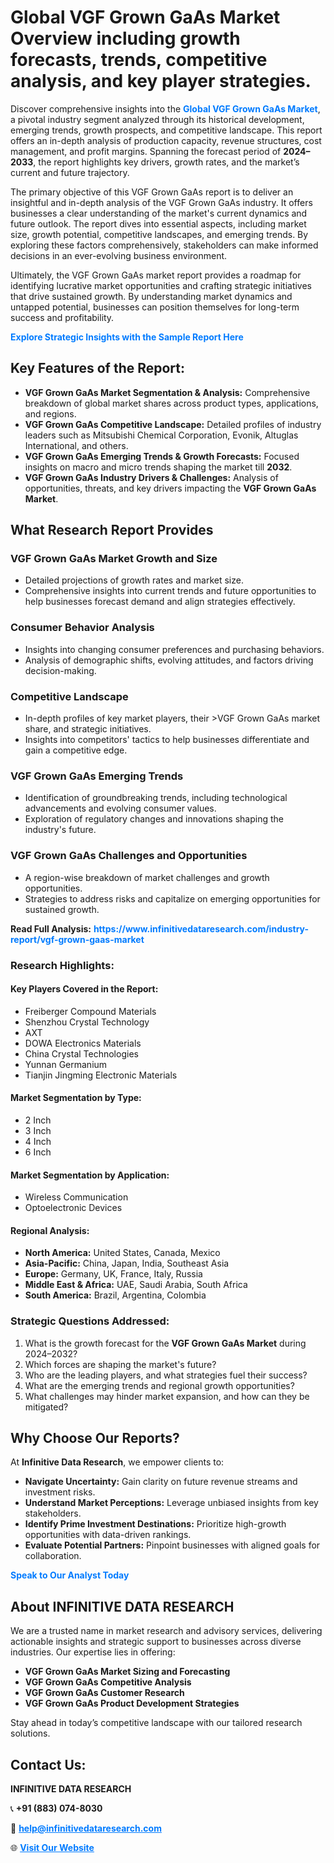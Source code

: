<h1>Global VGF Grown GaAs Market Overview including growth forecasts, trends, competitive analysis, and key player strategies.</h1>
<p>
Discover comprehensive insights into the 
<a href="https://www.infinitivedataresearch.com/industry-report/vgf-grown-gaas-market" rel="dofollow" style="color: #007BFF; text-decoration: none;"><strong>Global VGF Grown GaAs Market</strong></a>, a pivotal industry segment analyzed through its historical development, emerging trends, growth prospects, and competitive landscape. This report offers an in-depth analysis of production capacity, revenue structures, cost management, and profit margins. Spanning the forecast period of <strong>2024–2033</strong>, the report highlights key drivers, growth rates, and the market’s current and future trajectory.
</p>
<p>
The primary objective of this VGF Grown GaAs report is to deliver an insightful and in-depth analysis of the VGF Grown GaAs industry. It offers businesses a clear understanding of the market's current dynamics and future outlook. The report dives into essential aspects, including market size, growth potential, competitive landscapes, and emerging trends. By exploring these factors comprehensively, stakeholders can make informed decisions in an ever-evolving business environment.
</p>
<p>
Ultimately, the VGF Grown GaAs market report provides a roadmap for identifying lucrative market opportunities and crafting strategic initiatives that drive sustained growth. By understanding market dynamics and untapped potential, businesses can position themselves for long-term success and profitability.
</p>
<p>
<a href="https://www.infinitivedataresearch.com/request-sample/reportId=106594" style="color: #007BFF; text-decoration: none;"><strong>Explore Strategic Insights with the Sample Report Here</strong></a>
</p>

<h2>Key Features of the Report:</h2>
<ul>
<li><strong>VGF Grown GaAs Market Segmentation & Analysis:</strong> Comprehensive breakdown of global market shares across product types, applications, and regions.</li>
<li><strong>VGF Grown GaAs Competitive Landscape:</strong> Detailed profiles of industry leaders such as Mitsubishi Chemical Corporation, Evonik, Altuglas International, and others.</li>
<li><strong>VGF Grown GaAs Emerging Trends & Growth Forecasts:</strong> Focused insights on macro and micro trends shaping the market till <strong>2032</strong>.</li>
<li><strong>VGF Grown GaAs Industry Drivers & Challenges:</strong> Analysis of opportunities, threats, and key drivers impacting the <strong>VGF Grown GaAs Market</strong>.</li>
</ul>

<h2>What Research Report Provides</h2>
<h3>VGF Grown GaAs Market Growth and Size</h3>
<ul>
<li>Detailed projections of growth rates and market size.</li>
<li>Comprehensive insights into current trends and future opportunities to help businesses forecast demand and align strategies effectively.</li>
</ul>

<h3>Consumer Behavior Analysis</h3>
<ul>
<li>Insights into changing consumer preferences and purchasing behaviors.</li>
<li>Analysis of demographic shifts, evolving attitudes, and factors driving decision-making.</li>
</ul>

<h3>Competitive Landscape</h3>
<ul>
<li>In-depth profiles of key market players, their >VGF Grown GaAs market share, and strategic initiatives.</li>
<li>Insights into competitors' tactics to help businesses differentiate and gain a competitive edge.</li>
</ul>

<h3>VGF Grown GaAs Emerging Trends</h3>
<ul>
<li>Identification of groundbreaking trends, including technological advancements and evolving consumer values.</li>
<li>Exploration of regulatory changes and innovations shaping the industry's future.</li>
</ul>

<h3>VGF Grown GaAs Challenges and Opportunities</h3>
<ul>
<li>A region-wise breakdown of market challenges and growth opportunities.</li>
<li>Strategies to address risks and capitalize on emerging opportunities for sustained growth.</li>
</ul>
<p><strong>Read Full Analysis:</strong> <a href="https://www.infinitivedataresearch.com/industry-report/vgf-grown-gaas-market" rel="dofollow" style="color: #007BFF; text-decoration: none;"><strong>https://www.infinitivedataresearch.com/industry-report/vgf-grown-gaas-market</strong></a></p>
<h3>Research Highlights:</h3>
<h4>Key Players Covered in the Report:</h4>
<ul><li>Freiberger Compound Materials</li><li>Shenzhou Crystal Technology</li><li>AXT</li><li>DOWA Electronics Materials</li><li>China Crystal Technologies</li><li>Yunnan Germanium</li><li>Tianjin Jingming Electronic Materials</li></ul>
<h4>Market Segmentation by Type:</h4>
<ul><li>2 Inch</li><li>3 Inch</li><li>4 Inch</li><li>6 Inch</li></ul>
<h4>Market Segmentation by Application:</h4>
<ul><li>Wireless Communication</li><li>Optoelectronic Devices</li></ul>

<h4>Regional Analysis:</h4>
<ul>
<li><strong>North America:</strong> United States, Canada, Mexico</li>
<li><strong>Asia-Pacific:</strong> China, Japan, India, Southeast Asia</li>
<li><strong>Europe:</strong> Germany, UK, France, Italy, Russia</li>
<li><strong>Middle East & Africa:</strong> UAE, Saudi Arabia, South Africa</li>
<li><strong>South America:</strong> Brazil, Argentina, Colombia</li>
</ul>

<h3>Strategic Questions Addressed:</h3>
<ol>
<li>What is the growth forecast for the <strong>VGF Grown GaAs Market</strong> during 2024–2032?</li>
<li>Which forces are shaping the market's future?</li>
<li>Who are the leading players, and what strategies fuel their success?</li>
<li>What are the emerging trends and regional growth opportunities?</li>
<li>What challenges may hinder market expansion, and how can they be mitigated?</li>
</ol>

<h2>Why Choose Our Reports?</h2>
<p>At <strong>Infinitive Data Research</strong>, we empower clients to:</p>
<ul>
<li><strong>Navigate Uncertainty:</strong> Gain clarity on future revenue streams and investment risks.</li>
<li><strong>Understand Market Perceptions:</strong> Leverage unbiased insights from key stakeholders.</li>
<li><strong>Identify Prime Investment Destinations:</strong> Prioritize high-growth opportunities with data-driven rankings.</li>
<li><strong>Evaluate Potential Partners:</strong> Pinpoint businesses with aligned goals for collaboration.</li>
</ul>
<p><a href="https://www.infinitivedataresearch.com/industry-report/vgf-grown-gaas-market" rel="dofollow" style="color: #007BFF; text-decoration: none;"><strong>Speak to Our Analyst Today</strong></a></p>

<h2>About INFINITIVE DATA RESEARCH</h2>
<p>We are a trusted name in market research and advisory services, delivering actionable insights and strategic support to businesses across diverse industries. Our expertise lies in offering:</p>
<ul>
<li><strong>VGF Grown GaAs Market Sizing and Forecasting</strong></li>
<li><strong>VGF Grown GaAs Competitive Analysis</strong></li>
<li><strong>VGF Grown GaAs Customer Research</strong></li>
<li><strong>VGF Grown GaAs Product Development Strategies</strong></li>
</ul>
<p>Stay ahead in today’s competitive landscape with our tailored research solutions.</p>

<h2>Contact Us:</h2>
<p><strong>INFINITIVE DATA RESEARCH</strong></p>
<p>📞 <strong>+91 (883) 074-8030</strong></p>
<p>📧 <strong><a href="mailto:help@infinitivedataresearch.com" style="color: #007BFF;">help@infinitivedataresearch.com</a></strong></p>
<p>🌐 <strong><a href="https://www.infinitivedataresearch.com" rel="dofollow" style="color: #007BFF;">Visit Our Website</a></strong></p>
